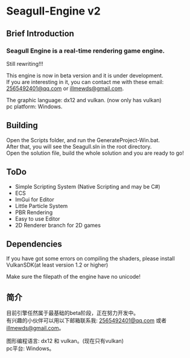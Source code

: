 # Seagull-Engine v2

## Brief Introduction

### Seagull Engine is a real-time rendering game engine.

Still rewriting!!!

This engine is now in beta version and it is under development.  
If you are interesting in it, you can contact me with these email: 2565492401@qq.com or illmewds@gmail.com.

The graphic language: dx12 and vulkan. (now only has vulkan)  
pc platform: Windows.  

## Building

Open the Scripts folder, and run the GenerateProject-Win.bat.  
After that, you will see the Seagull.sln in the root directory.  
Open the solution file, build the whole solution and you are ready to go!

## ToDo

- Simple Scripting System (Native Scripting and may be C#)  
- ECS  
- ImGui for Editor  
- Little Particle System  
- PBR Rendering  
- Easy to use Editor  
- 2D Renderer branch for 2D games

## Dependencies

If you have got some errors on compiling the shaders, please install VulkanSDK(at least version 1.2 or higher)

Make sure the filepath of the engine have no unicode!

## 简介

目前引擎任然属于最基础的beta阶段，正在努力开发中。  
有兴趣的小伙伴可以用以下邮箱联系我: 2565492401@qq.com 或者 illmewds@gmail.com。

图形编程语言: dx12 和 vulkan。(现在只有vulkan)  
pc平台: Windows。